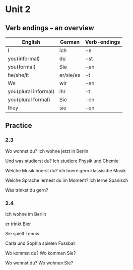 # Unit 2

## Verb endings – an overview

| English | German | Verb-endings |
|---------|--------|--------------|
| I | ich | -e |
| you(informal) | du | -st |
| you(formal) | Sie | -en |
| he/she/it | er/sie/es | -t |
| We | wir | -en |
| you(plural informal) | ihr | -t |
| you(plural formal) | Sie | -en |
| they | sie | -en |

## Practice

### 2.3

Wo wohnst du? Ich wohne jetzt in Berlin

Und was studierst du? Ich studiere Physik und Chemie

Welche Musik hoerst du? ich hoere gern klassische Musik

Welche Sprache lernest du im Moment? Ich lerne Spanisch

Was trinkst du gern?

### 2.4

Ich wohne im Berlin

er trinkt Bier

Sie spielt Tennis

Carla und Sophia spielen Fussball

Wo kommst du? Wo kommen Sie?

Wo wohnst du? Wo wohnen Sie?

